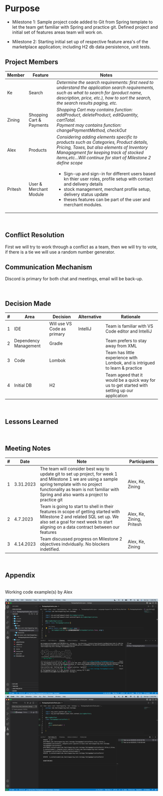 # Purpose

- Milestone 1: Sample project code added to Git from Spring template to let the team get familiar with Spring and practice git. Defined project and initial set of features areas team will work on.

- Milestone 2: Starting initial set up of respective feature area's of the marketplace application; including H2 db data persistence, unit tests.
  <br/>

## Project Members

| Member  | Feature                  | Notes                                                                                                                                                                                                                                                                               |
| ------- | ------------------------ | ----------------------------------------------------------------------------------------------------------------------------------------------------------------------------------------------------------------------------------------------------------------------------------- |
| Ke      | Search                   | <i>Determine the search requirements: first need to understand the application search requirements, such as what to search for (product name, description, price, etc.), how to sort the search, the search results paging, etc.</i>                                                |
| Zining  | Shopping Cart & Payments | <i>Shopping Cart may contains function: addProduct, deleteProduct, editQuantity, cartTotal. <br> Payment may contains function: changePaymentMethod, checkOut</i>                                                                                                                   |
| Alex    | Products                 | <i>Considering adding elements specific to products such as Categories, Product details, Pricing, Taxes, but also elements of Inventory Managagment for keeping track of stocked items,etc...Will continue for start of Milestone 2 define scope</i>                                |
| Pritesh | User & Merchant Module   | <ul><li>Sign-up and sign-in for different users based kn thier user roles, profile setup with contact and delivery details</li><li>stock management, merchant profile setup, delivery status update</li><li>theses features can be part of the user and merchant modules.</li></ul> |

<br/>

## Conflict Resolution

First we will try to work through a conflict as a team, then we will try to vote, if there is a tie we will use a random number generator.
<br/>

## Communication Mechanism

Discord is primary for both chat and meetings, email will be back-up.

<br/>

## Decision Made

| #   | Area                  | Decision                    | Alternative | Rationale                                                                                     |
| --- | --------------------- | --------------------------- | ----------- | --------------------------------------------------------------------------------------------- |
| 1   | IDE                   | Will use VS Code as primary | IntelliJ    | Team is familiar with VS Code editor and IntelliJ                                             |
| 2   | Dependency Management | Gradle                      |             | Team prefers to stay away from XML                                                            |
| 3   | Code                  | Lombok                      |             | Team has little experience with Lombok, and is intrigued to learn & practice                  |
| 4   | Initial DB            | H2                          |             | Team ageed that it would be a quick way for us to get started with setting up our application |

<br/>

## Lessons Learned

<br/>

## Meeting Notes

| #   | Date      | Note                                                                                                                                                                                                                                         | Participants              |
| --- | --------- | -------------------------------------------------------------------------------------------------------------------------------------------------------------------------------------------------------------------------------------------- | ------------------------- |
| 1   | 3.31.2023 | The team will consider best way to update git to set up project, for week 1 and Milestone 1 we are using a sample spring template with no project functionality as team is not familiar with Spring and also wants a project to practice git | Alex, Ke, Zining          |
| 2   | 4.7.2023  | Team is going to start to shell in their features in scope of getting started with Milestone 2 and related SQL set up. We also set a goal for next week to start aligning on a data contract between our features                            | Alex, Ke, Zining, Pritesh |
| 3   | 4.14.2023 | Team discussed progress on Milestone 2 objectives indvidually. No blockers indetified.                                                                                                                                                       | Alex, Ke, Zining          |

<br/>

## Appendix

<br/>
Working code example(s) by Alex

![Screen Capture #1](images/AlexScreenShotA.png)
![Screen Capture #2](images/AlexScreenShotB.png)

<br/>
